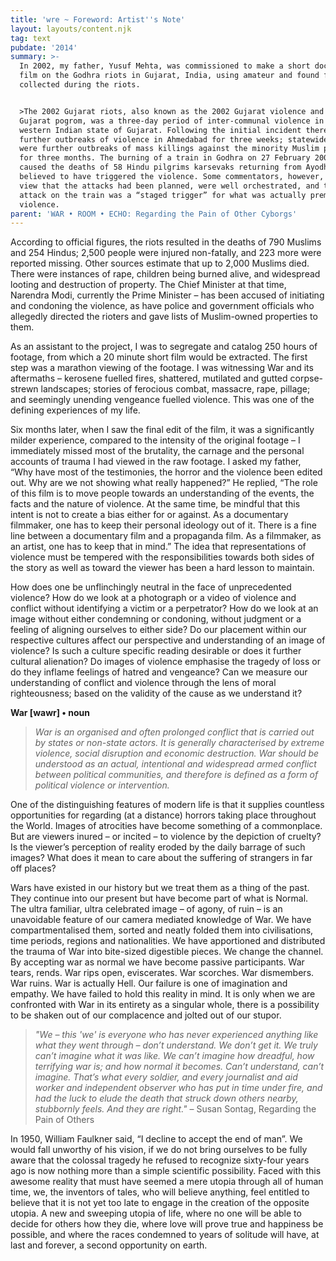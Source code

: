 ```yaml
---
title: 'wre ~ Foreword: Artist''s Note'
layout: layouts/content.njk
tag: text
pubdate: '2014'
summary: >-
  In 2002, my father, Yusuf Mehta, was commissioned to make a short documentary
  film on the Godhra riots in Gujarat, India, using amateur and found footage
  collected during the riots.


  >The 2002 Gujarat riots, also known as the 2002 Gujarat violence and the
  Gujarat pogrom, was a three-day period of inter-communal violence in the
  western Indian state of Gujarat. Following the initial incident there were
  further outbreaks of violence in Ahmedabad for three weeks; statewide, there
  were further outbreaks of mass killings against the minority Muslim population
  for three months. The burning of a train in Godhra on 27 February 2002, which
  caused the deaths of 58 Hindu pilgrims karsevaks returning from Ayodhya, is
  believed to have triggered the violence. Some commentators, however, hold the
  view that the attacks had been planned, were well orchestrated, and that the
  attack on the train was a “staged trigger” for what was actually premeditated
  violence.
parent: 'WAR • ROOM • ECHO: Regarding the Pain of Other Cyborgs'
---
```

According to official figures, the riots resulted in the deaths of 790 Muslims and 254 Hindus; 2,500 people were injured non-fatally, and 223 more were reported missing. Other sources estimate that up to 2,000 Muslims died. There were instances of rape, children being burned alive, and widespread looting and destruction of property. The Chief Minister at that time, Narendra Modi, currently the Prime Minister – has been accused of initiating and condoning the violence, as have police and government officials who allegedly directed the rioters and gave lists of Muslim-owned properties to them.

As an assistant to the project, I was to segregate and catalog 250 hours of footage, from which a 20 minute short film would be extracted. The first step was a marathon viewing of the footage. I was witnessing War and its aftermaths – kerosene fuelled fires, shattered, mutilated and gutted corpse-strewn landscapes; stories of ferocious combat, massacre, rape, pillage; and seemingly unending vengeance fuelled violence. This was one of the defining experiences of my life.

Six months later, when I saw the final edit of the film, it was a significantly milder experience, compared to the intensity of the original footage – I immediately missed most of the brutality, the carnage and the personal accounts of trauma I had viewed in the raw footage. I asked my father, “Why have most of the testimonies, the horror and the violence been edited out. Why are we not showing what really happened?” He replied, “The role of this film is to move people towards an understanding of the events, the facts and the nature of violence. At the same time, be mindful that this intent is not to create a bias either for or against. As a documentary filmmaker, one has to keep their personal ideology out of it. There is a fine line between a documentary film and a propaganda film. As a filmmaker, as an artist, one has to keep that in mind.” The idea that representations of violence must be tempered with the responsibilities towards both sides of the story as well as toward the viewer has been a hard lesson to maintain.

How does one be unflinchingly neutral in the face of unprecedented violence? How do we look at a photograph or a video of violence and conflict without identifying a victim or a perpetrator? How do we look at an image without either condemning or condoning, without judgment or a feeling of aligning ourselves to either side? Do our placement within our respective cultures affect our perspective and understanding of an image of violence? Is such a culture specific reading desirable or does it further cultural alienation? Do images of violence emphasise the tragedy of loss or do they inflame feelings of hatred and vengeance? Can we measure our understanding of conflict and violence through the lens of moral righteousness; based on the validity of the cause as we understand it?

**War \[wawr] • noun**

> _War is an organised and often prolonged conflict that is carried out by states or non-state actors. It is generally characterised by extreme violence, social disruption and economic destruction. War should be understood as an actual, intentional and widespread armed conflict between political communities, and therefore is defined as a form of political violence or intervention._

One of the distinguishing features of modern life is that it supplies countless opportunities for regarding (at a distance) horrors taking place throughout the World. Images of atrocities have become something of a commonplace. But are viewers inured – or incited – to violence by the depiction of cruelty? Is the viewer’s perception of reality eroded by the daily barrage of such images? What does it mean to care about the suffering of strangers in far off places?

Wars have existed in our history but we treat them as a thing of the past. They continue into our present but have become part of what is Normal. The ultra familiar, ultra celebrated image – of agony, of ruin – is an unavoidable feature of our camera mediated knowledge of War. We have compartmentalised them, sorted and neatly folded them into civilisations, time periods, regions and nationalities. We have apportioned and distributed the trauma of War into bite-sized digestible pieces. We change the channel. By accepting war as normal we have become passive participants. War tears, rends. War rips open, eviscerates. War scorches. War dismembers. War ruins. War is actually Hell. Our failure is one of imagination and empathy. We have failed to hold this reality in mind. It is only when we are confronted with War in its entirety as a singular whole, there is a possibility to be shaken out of our complacence and jolted out of our stupor.

> _"We – this 'we' is everyone who has never experienced anything like what they went through – don’t understand. We don’t get it. We truly can’t imagine what it was like. We can’t imagine how dreadful, how terrifying war is; and how normal it becomes. Can’t understand, can’t imagine. That’s what every soldier, and every journalist and aid worker and independent observer who has put in time under fire, and had the luck to elude the death that struck down others nearby, stubbornly feels. And they are right."_
> – Susan Sontag, Regarding the Pain of Others

In 1950, William Faulkner said, “I decline to accept the end of man”. We would fall unworthy of his vision, if we do not bring ourselves to be fully aware that the colossal tragedy he refused to recognize sixty-four years ago is now nothing more than a simple scientific possibility. Faced with this awesome reality that must have seemed a mere utopia through all of human time, we, the inventors of tales, who will believe anything, feel entitled to believe that it is not yet too late to engage in the creation of the opposite utopia. A new and sweeping utopia of life, where no one will be able to decide for others how they die, where love will prove true and happiness be possible, and where the races condemned to years of solitude will have, at last and forever, a second opportunity on earth.
